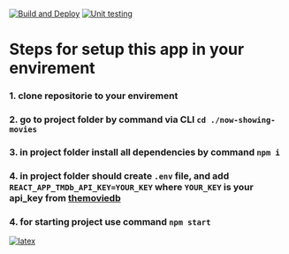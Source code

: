 [![Build and Deploy](https://github.com/dzhykaiev/now-showing-movies/workflows/Build%20and%20Deploy/badge.svg?branch=master)](https://github.com/dzhykaiev/now-showing-movies/actions?query=workflow%3A%22Build+and+Deploy%22)
[![Unit testing](https://github.com/dzhykaiev/now-showing-movies/workflows/Unit%20testing/badge.svg?branch=development)](https://github.com/dzhykaiev/now-showing-movies/actions?query=workflow%3A%22Unit+testing%22)

# Steps for setup this app in your envirement

### 1. clone repositorie to your envirement

### 2. go to project folder by command via CLI `cd ./now-showing-movies`

### 3. in project folder install all dependencies by command `npm i`

### 4. in project folder should create `.env` file, and add `REACT_APP_TMDb_API_KEY=YOUR_KEY` where `YOUR_KEY` is your api_key from [themoviedb](https://www.themoviedb.org/)

### 4. for starting project use command `npm start`


[![latex](https://github.com/yegor256/ctors-vs-size/workflows/latex/badge.svg)](https://github.com/yegor256/ctors-vs-size/actions?query=latex)
